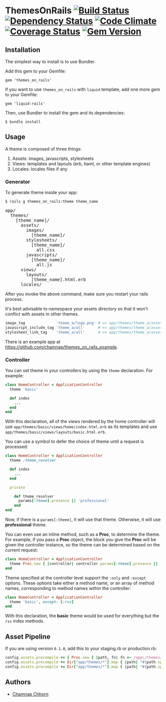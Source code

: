 # ThemesOnRails [![Build Status](https://travis-ci.org/yoolk/themes_on_rails.png?branch=master)](https://travis-ci.org/yoolk/themes_on_rails) [![Dependency Status](https://gemnasium.com/yoolk/themes_on_rails.png)](https://gemnasium.com/yoolk/themes_on_rails) [![Code Climate](https://codeclimate.com/github/yoolk/themes_on_rails.png)](https://codeclimate.com/github/yoolk/themes_on_rails) [![Coverage Status](https://coveralls.io/repos/yoolk/themes_on_rails/badge.png?branch=master)](https://coveralls.io/r/yoolk/themes_on_rails?branch=master) [![Gem Version](https://badge.fury.io/rb/themes_on_rails.png)](http://badge.fury.io/rb/themes_on_rails)

## Installation

The simplest way to install is to use Bundler.

Add this gem to your Gemfile:

    gem 'themes_on_rails'

If you want to use `themes_on_rails` with `liquid` template, add one more gem to your Gemfile:

    gem 'liquid-rails'

Then, use Bundler to install the gem and its dependencies:

    $ bundle install

## Usage

A theme is composed of three things:

  1. Assets: images, javascripts, stylesheets
  2. Views: templates and layouts (erb, haml, or other template engines)
  3. Locales: locales files if any

### Generator

To generate theme inside your app:

    $ rails g themes_on_rails:theme theme_name

<pre>
app/
  themes/
    [theme_name]/
      assets/
        images/
          [theme_name]/
        stylesheets/
          [theme_name]/
            all.css
        javascripts/
          [theme_name]/
            all.js
      views/
        layouts/
          [theme_name].html.erb
      locales/
</pre>

After you invoke the above command, make sure you restart your rails process.

It's best advisable to namespace your assets directory so that it won't conflict with assets in other themes.

```ruby
image_tag              'theme_a/logo.png' # => app/themes/theme_a/assets/images/theme_a/logo.png
javascript_include_tag 'theme_a/all'      # => app/themes/theme_a/assets/javascripts/theme_a/all.js
stylesheet_link_tag    'theme_a/all'      # => app/themes/theme_a/assets/stylesheets/theme_a/all.css
```

There is an example app at https://github.com/chamnap/themes_on_rails_example.

### Controller

You can set theme in your controllers by using the `theme` declaration. For example:

```ruby
class HomeController < ApplicationController
  theme 'basic'

  def index
    ...
  end
end
```

With this declaration, all of the views rendered by the home controller will use `app/themes/basic/views/home/index.html.erb` as its templates and use `app/themes/basic/views/layouts/basic.html.erb`.

You can use a symbol to defer the choice of theme until a request is processed:

```ruby
class HomeController < ApplicationController
  theme :theme_resolver

  def index
    ...
  end

  private

    def theme_resolver
      params[:theme].presence || 'professional'
    end
end
```

Now, if there is a `params[:theme]`, it will use that theme. Otherwise, it will use **professional** theme.

You can even use an inline method, such as a **Proc**, to determine the theme. For example, if you pass a **Proc** object, the block you give the **Proc** will be given the controller instance, so the theme can be determined based on the current request:

```ruby
class HomeController < ApplicationController
  theme Proc.new { |controller| controller.params[:theme].presence || 'professional' }
end
```

Theme specified at the controller level support the `:only` and `:except` options. These options take either a method name, or an array of method names, corresponding to method names within the controller:

```ruby
class HomeController < ApplicationController
  theme 'basic', except: [:rss]
end
```

With this declaration, the **basic** theme would be used for everything but the `rss` index methods.

## Asset Pipeline

If you are using version `0.1.0`, add this to your staging.rb or production.rb:

```ruby
config.assets.precompile += [ Proc.new { |path, fn| fn =~ /app\/themes/ && !%w(.js .css).include?(File.extname(path)) } ]
config.assets.precompile += Dir["app/themes/*"].map { |path| "#{path.split('/').last}/all.js" }
config.assets.precompile += Dir["app/themes/*"].map { |path| "#{path.split('/').last}/all.css" }
```

## Authors

* [Chamnap Chhorn](https://github.com/chamnap)
